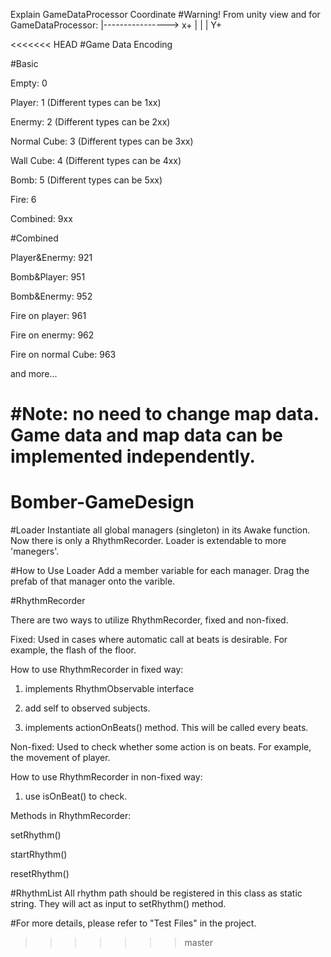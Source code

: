 Explain GameDataProcessor Coordinate
#Warning!
From unity view and for GameDataProcessor:
|----------------> x+
|
|
|
Y+


<<<<<<< HEAD
#Game Data Encoding

#Basic


Empty:         0

Player:        1  (Different types can be 1xx)

Enermy:        2  (Different types can be 2xx)

Normal Cube:   3  (Different types can be 3xx)

Wall Cube:     4  (Different types can be 4xx)

Bomb:          5  (Different types can be 5xx)

Fire:          6

Combined:      9xx


#Combined


Player&Enermy:        921

Bomb&Player:          951

Bomb&Enermy:          952

Fire on player:       961

Fire on enermy:       962

Fire on normal Cube:  963

and more...


#Note: no need to change map data. Game data and map data can be implemented independently.
=======
# Bomber-GameDesign



#Loader
Instantiate all global managers (singleton) in its Awake function. Now there is only a RhythmRecorder. Loader is extendable to more 'manegers'.

#How to Use Loader
Add a member variable for each manager. Drag the prefab of that manager onto the varible.


#RhythmRecorder

There are two ways to utilize RhythmRecorder, fixed and non-fixed.

Fixed: Used in cases where automatic call at beats is desirable. For example, the flash of the floor.

How to use RhythmRecorder in fixed way: 

1. implements RhythmObservable interface

2. add self to observed subjects.

3. implements actionOnBeats() method. This will be called every beats.


Non-fixed: Used to check whether some action is on beats. For example, the movement of player.

How to use RhythmRecorder in non-fixed way: 

1. use isOnBeat() to check.

Methods in RhythmRecorder:

setRhythm()

startRhythm()

resetRhythm()

#RhythmList
All rhythm path should be registered in this class as static string. They will act as input to setRhythm() method.

#For more details, please refer to "Test Files" in the project.
>>>>>>> master

